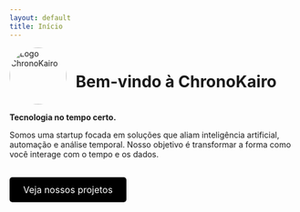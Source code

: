 ```yaml
---
layout: default
title: Início
---
```


<div style="display: flex; align-items: center; gap: 1rem;">
  <img src="https://avatars.githubusercontent.com/u/208986040?s=200&v=4" alt="Logo ChronoKairo" style="width: 100px; height: 100px; border-radius: 50%;">
  <h1>Bem-vindo à ChronoKairo</h1>
</div>

**Tecnologia no tempo certo.**

Somos uma startup focada em soluções que aliam inteligência artificial, automação e análise temporal. Nosso objetivo é transformar a forma como você interage com o tempo e os dados.

<div style="margin-top: 2rem;">
  <a href="project" style="display: inline-block; padding: 0.75rem 1.5rem; background-color: #000; color: #fff; text-decoration: none; border-radius: 5px; font-size: 1rem; transition: background-color 0.3s;">
    Veja nossos projetos
  </a>
</div>
